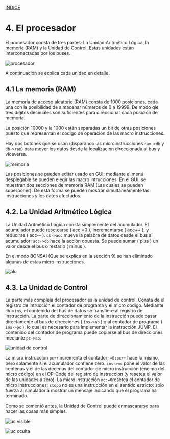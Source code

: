 
[INDICE](./README.md)


# 4. El procesador

El procesador consta de tres partes: La Unidad Aritmético Lógica,
la memoria (RAM) y la Unidad de Control. Estas unidades están
interconectadas por los buses.

![procesador](./imagen/4-procesador.png)

A continuación se explica cada unidad en detalle.

## 4.1 La memoria (RAM)

La memoria de acceso aleatorio (RAM) consta de 1000 posiciones,
cada una con la posibilidad de almacenar números de 0 a 19999.
De modo qie tres dígitos decimales son suficientes para direccionar
cada posición de memoria.

La posición 10000 y la 1000 están separadas un bit de otras posiciones
puesto que representan el código de operación de las macro instrucciones.

Hay dos botones que se usan (disparando las microinstrucciones `ram->db` y `db->ram`)
para mover los datos desde la localización direccionada al bus y viceversa.

![memoria](./imagen/4.1-memoria.png)

Las posiciones se pueden editar usado en GUI; mediante el menú desplegable se pueden
elegir las macro intrucciones. En el GUI, se muestran dos secciones de memoria RAM
(Las cuales se pueden superponer). De esta forma se pueden mostrar simultáneamente
las instrucciones y los datos afectados.

## 4.2. La Unidad Aritmético Lógica

La Unidad Aritmético Lógica consta simplemente del acumulador.
El acumulador puede resetearse ( acc:=0 ), incrementarse ( acc++ ), y
reducirse ( acc-- ). `db->acc` mueve la palabra de datos desde el
bus al acumulador; `acc->db` hace la acción opuesta.
Se puede sumar ( plus ) un valor desde el bus o restarlo ( minus ).

En el modo BONSAI (Que se explica en la sección  9) se han eliminado
algunas de estas micro instrucciones.

![alu](./imagen/4.2-alu.png)

## 4.3. La Unidad de Control

La parte más compleja del procesador es la unidad de control.
Consta de el registro de intrucción,el contador de programa y el micro
código. Mediante `db->ins`, el contenido del bus de datos se transfiere
al registro de instrucción. La parte de direccionamiento de la instrucción
puede pasar directamente al bus de direcciones ( `ins->ab` ) o al
contador de programa ( `ins->pc` ), lo cual es necesario para implementar
la instrucción JUMP. El contenido del contador de programa puede copiarse
al bus de direcciones mediante `pc->ab`.

![unidad de control](./imagen/4.3-unidad_de_control.png)

La micro instruccion `pc++`incrementa el contador; `=0:pc++` hace lo mismo,
pero solamente si el acumulador contiene zero. `ins->mc` pone el valor de
las centenas y el de las decenas del contador de micro instrucción (encima
del micro código) en el OP-Code del registro de instruccion (y resetea el
valor de las unidades a zero). La micro instrucción `mc:=0`resetea el contador
de micro instrucciones; `stopp` no es una instrucción en el sentido estricto:
sólo fuerza al simulador a mostrar un mensaje indicando que el programa ha
terminado.

Como se comentó antes, la Unidad de Control puede enmascararse para hacer
las cosas más simples.

![uc visible](./imagen/4.3-uc_visible.png)

![uc oculta](./imagen/4.3-uc_oculta.png)

